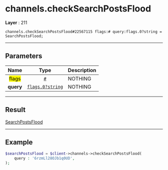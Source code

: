 # channels.checkSearchPostsFlood

**Layer** : 211

```tl
channels.checkSearchPostsFlood#22567115 flags:# query:flags.0?string = SearchPostsFlood;
```

---

## Parameters

| Name | Type | Description |
| :---: | :---: | :--- |
| <mark>flags</mark> | [`#`](type/#) | NOTHING |
| **query** | [`flags.0?string`](type/string) | NOTHING |

---

## Result

[SearchPostsFlood](type/SearchPostsFlood)

---

## Example

```php
$searchPostsFlood = $client->channels->checkSearchPostsFlood(
	query : '6rzmLl28OJb1q0UD',
);
```